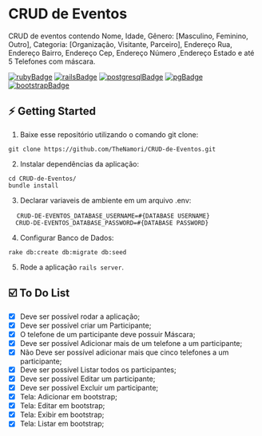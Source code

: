 # CRUD de Eventos

CRUD de eventos contendo Nome, Idade, Gênero: [Masculino, Feminino, Outro], Categoria: [Organização, Visitante, Parceiro], Endereço Rua, Endereço Bairro, Endereço Cep, Endereço Número ,Endereço Estado e até 5 Telefones com máscara.

[![rubyBadge](https://img.shields.io/badge/Ruby-2.4.10-5a4272)](https://ruby-doc.org/stdlib-2.4.10/)
[![railsBadge](https://img.shields.io/badge/Rails-4.2.11-5a4272)](https://rubygems.org/gems/rails/versions/4.2.11)
[![postgresqlBadge](https://img.shields.io/badge/PostgreSQL-12.4.0-5a4272)](https://www.postgresql.org/docs/12/index.html)
[![pgBadge](https://img.shields.io/badge/pg-0.20.0-5a4272)](https://rubygems.org/gems/pg/versions/0.20.0)
[![bootstrapBadge](https://img.shields.io/badge/Bootstrap-4.5.2-5a4272)](https://rubygems.org/gems/bootstrap/versions/4.5.2)

## :zap: Getting Started

1. Baixe esse repositório utilizando o comando git clone:
<pre><code>git clone https://github.com/TheNamori/CRUD-de-Eventos.git</code></pre>

2. Instalar dependências da aplicação:
<pre><code>cd CRUD-de-Eventos/
bundle install</code></pre>

3. Declarar variaveis de ambiente em um arquivo .env:
<pre>
  <code>CRUD-DE-EVENTOS_DATABASE_USERNAME=#{DATABASE USERNAME} 
  CRUD-DE-EVENTOS_DATABASE_PASSWORD=#{DATABASE PASSWORD}</code>
</pre>

4. Configurar Banco de Dados:
<pre><code>rake db:create db:migrate db:seed</code></pre>

5. Rode a aplicação `rails server`.

## :ballot_box_with_check: To Do List

- [x] Deve ser possível rodar a aplicação;
- [x] Deve ser possível criar um Participante;
- [x] O telefone de um participante deve possuir Máscara;
- [x] Deve ser possível Adicionar mais de um telefone a um participante;
- [x] Não Deve ser possível adicionar mais que cinco telefones a um participante;
- [x] Deve ser possível Listar todos os participantes;
- [x] Deve ser possível Editar um participante;
- [x] Deve ser possível Excluir um participante;
- [x] Tela: Adicionar em bootstrap;
- [x] Tela: Editar em bootstrap;
- [x] Tela: Exibir em bootstrap;
- [x] Tela: Listar em bootstrap;
